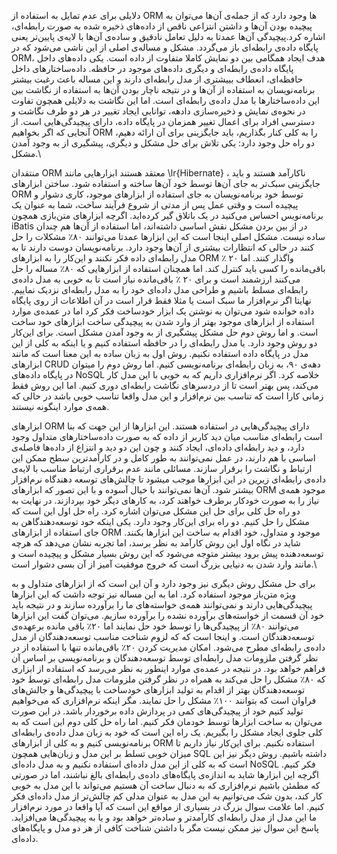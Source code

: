 دلایلی برای عدم تمایل به استفاده از ORM ها وجود دارد که از جمله‌‌‌‌ی آن‌ها می‌توان به پیچیده بودن آن‌ها و داشتن انتزاعی ناقص از داده‌های ذخیره شده به صورت رابطه‌ای، اشاره کرد.پیچیدگی آن‌ها عمدتا به دلیل تعامل نادقیق و ساده‌ی آن‌ها با لایه‌ی پایین‌تر یعنی پایگاه داده‌ی رابطه‌ای باز می‌گردد. مشکل و مساله‌ی اصلی از این ناشی می‌شود که در ORM، هدف ایجاد همگامی بین دو نمایش کاملا متفاوت از داده است. یکی داده‌های داخل پایگاه داده‌ی رابطه‌ای و دیگری داده‌های موجود در حافظه. داده‌ساختارهای داخل حافظه‌ای، انعطاف بییشتری از مدل رابطه‌ای دارند و این مساله باعث رغبت بیشتر برنامه‌نویسان به استفاده از آن‌ها و در نتیجه ناچار بودن آن‌ها به استفاده از نگاشت بین این داده‌ساختارها با مدل داده‌ی رابطه‌ای است. اما این نگاشت به دلایلی همچون تفاوت در نحوه‌ی نمایش و ذخیره‌سازی دادهه، توانایی ایجاد تغییر در هر دو طرف نگاشت و دسترسی افراد برای اعمال تغییر همزمان در پایگاه داده،‌ دارای پیچیدگی‌هایی است. از آنجایی که اگر بخواهیم ORM را به کلی کنار بگذاریم، باید جایگزینی برای آن ارائه دهیم، دو راه حل وجود دارد: یکی تلاش برای حل مشکل و دیگری، پیشگیری از به وجود آمدن مشکل.\\


منتقدان ORM معتقد هستند ابزارهایی مانند \lr{Hibernate} ، ناکارآمد هستند و باید جایگزینی سبک‌‌تر به جای آن‌ها توسط خود آن‌ها ساخته و استفاده شود. ساختن ابزار‌های ORM توسط خود برنامه‌نویسان به جای استفاده از ابزارهای موجود، کاری دشوار و پیچیده است و وقتی عمل پس از مدتی از شروع فرآیند ساخت، شما به عنوان یک برنامه‌نویس احساس می‌کنید در یک باتلاق گیر کرده‌اید. اگرچه ابزارهای متن‌بازی همچون iBatis در از بین بردن مشکل نقش اساسی داشته‌اند، اما استفاده از آن‌ها هم چندان ساده نیست. مشکل اصلی اینجا است که این ابزارها عمدتا می‌توانند ۸۰٪ مشکلات را حل کنند در حالی که انتظارات بیشتری از آن‌ها وجود دارد. برنامه‌نویسان دوست دارند تا به مدل رابطه‌ای داده فکر نکنند و این‌کار را به ابزارهای ORM واگذار کنند. اما ۲۰ ٪ باقی‌مانده را کسی باید کنترل کند. اما همچنان استفاده از ابزار‌هایی که ۸۰٪ مساله را حل می‌کنند ارزشمند است و برای ۲۰ ٪ باقی‌مانده نیاز است تا به خوبی به مدل داده‌ی رابطه‌ای مسلط باشیم و طراحی مدل داده‌ای خود را به مدل رابطه‌ای نزدیک نماییم. نهایتا اگر نرم‌افزار ما سبک است یا مثلا فقط قرار است در آن اطلاعات از روی پایگاه داده خوانده شود می‌توان به نوشتن یک ابزار خودساخت فکر کرد اما در عمده‌ی موارد استفاده از ابزارهای موجود بهتر از وارد شدن به پیچیدگی ساخت ابزار‌های خود ساخت است. و اما روش دوم حل مشکل پیشگیری از به وجود آمدن مشکل است. برای این‌کار دو روش وجود دارد. یا مدل رابطه‌ای را در حافظه‌ استفاده کنیم و یا اینکه به کلی از این مدل در پایگاه داده استفاده نکنیم. روش اول به زبان ساده به این معنا‌ است که مانند ابزار‌های CRUD دهه‌ی ۹۰، به زبان رابطه‌ای برنامه‌نویسی کنیم. اما روش دوم را میتوان در پایگاه داده‌های NoSQL خلاصه کرد. اگر نرم‌افزاری داریم که به خوبی با این مدل کار می‌کند، پس بهتر است تا از دردسرهای نگاشت رابطه‌ای دوری کنیم. اما این روش فقط زمانی کارا است که تناسب بین نرم‌افزار و این مدل واقعا تناسب خوبی باشد در حالی که همه‌ی موارد اینگونه نیستند.


ابزارهای ORM دارای پیچیدگی‌هایی در استفاده هستند. این ابزارها از این جهت که بنا است رابطه‌ای مناسب میان دید کاربر از داده که به صورت داده‌ساختارهای متداول وجود دارد، و دید رابطه‌ای داده‌ای، ایجاد کنند و چون این دو دید و انتزاع از داده‌ها فاصله‌ی اساسی با هم دارند، در عمل نمی‌توانند به طور کامل و در کارآمدترین سطح ممکن این ارتباط و نگاشت را برقرار سازند. مسائلی مانند عدم برقراری ارتباط مناسب با لایه‌ی داده‌ی رابطه‌ای زیرین در این ابزارها موجب میشود تا چالش‌های توسعه دهندگاه نرم‌افزار بیشتر شود. آن‌ها نمی‌توانند با خیال آسوده و با این تصور که ابزار‌های ORM موجود همه‌‌ی نیاز را به صورت خودکار برطرف خواهند کرد، به کارهای دیگر خود بپردازند. در نهایت به دو راه حل کلی برای حل این مشکل می‌توان اشاره کرد. راه حل اول این است که مشکل را حل کنیم. دو راه برای این‌کار وجود دارد. یکی اینکه خود توسعه‌دهندگاهن به جای استفاده از ابزارهای ORM موجود و متداول، خود اقدام به ساخت این ابزارها بکنند. شاید در نگاه اول این روش کارآمد به نظر برسد، اما تجربه نشان می‌دهد که هرچه توسعه‌‌دهنده پیش برود بیشتر متوجه می‌شود که این روش بسیار مشکل و پیچیده است و مانند وارد شدن به دنیایی بزرگ است که خروج موفقیت آمیز از آن بسی دشوار است.\\


برای حل مشکل روش دیگری نیز وجود دارد و آن این است که از ابزار‌های متداول و به ويژه متن‌باز موجود استفاده کرد. اما به این مساله نیز توجه داشت که این ابزارها پیچیدگی‌هایی دارند و نمی‌توانند همه‌ی خواسته‌های ما را بر‌آورده سازند و در نتیجه باید خود آن قسمت از خواسته‌های برآورده نشده را برآورده سازیم. ‌می‌توان گفت این ابزارها می‌توانند ۸۰٪ از پیچیدگی‌ها را توسط خود حل نمایند اما ۲۰٪ باقی مانده برعهده‌ی توسعه‌دهندگان است. و اینجا‌ است که که لزوم شناخت مناسب توسعه‌دهندگان از مدل داده‌ی رابطه‌ای مطرح می‌شود. امکان مدیریت کردن ۲۰٪ باقی‌مانده تنها با استفاده از در نظر گرفتن ملزومات مدل رابطه‌ای توسط توسعه‌دهندگان و برنامه‌نویسی بر اساس آن فراهم خواهد بود. در نتیجه در عمده‌ی موارد اینطور به نظر می‌رسد که استفاده از ابزاری که ۸۰٪ مشکل را حل می‌کند به همراه در نظر گرفتن ملزومات مدل رابطه‌ای توسط خود توسعه‌دهندگان بهتر از اقدام به تولید ابزارهای خودساخت با پیچیدگی‌ها و جالش‌های فراوان است که بتوانند ۱۰۰٪ مشکل را حل نمایند. مگر اینکه نرم‌افزاری که می‌خواهیم تولید کنیم خود از پیچیدگی‌های کمی در پردازش داده برخوردار باشد. در این صورت می‌توان به ساخت ابزارها توسط خودمان فکر کنیم. اما راه حل کلی دوم این است که به کلی جلوی ایجاد مشکل را بگیریم. یک راه این است که خود به زبان مدل داده‌ی رابطه‌ای برنامه‌نویسی کنیم و به کلی از ابزارهای ORM استفاده نکنیم. برای این‌کار نیاز داریم تا میزان خوبی تسلط بر این مدل و زبان‌هایی همچون SQL داشته باشیم. روش دیگر نیز این است که به کلی از این مدل داده‌ای استفاده نکنیم و به مدل داده‌ای NoSQL فکر کنیم.  اگرچه این ابزارها شاید به اندازه‌ی پایگاه‌های داده‌ی رابطه‌ای بالغ نباشند،‌ اما در صورتی که مطمئن باشیم نرم‌افزاری که به دنبال ساخت آن هستیم می‌تواند با این مدل به خوبی کار کند، بدون شک می‌توانیم به این مدل به عنوان مدلی کم چالش‌تر از مدل داده‌ای فکر کنیم. اما علامت سوال بزرگ در بسیاری از مواقع این است که آیا واقعا در مورد نرم‌افزار ما این مدل از مدل رابطه‌ای کارآمدتر و ساده‌تر خواهد بود و یا به پیچیدگی‌ها می‌افزاید. پاسخ این سوال نیز ممکن نیست مگر با داشتن شناخت کافی از هر دو مدل و پایگاه‌های داده‌ای.
